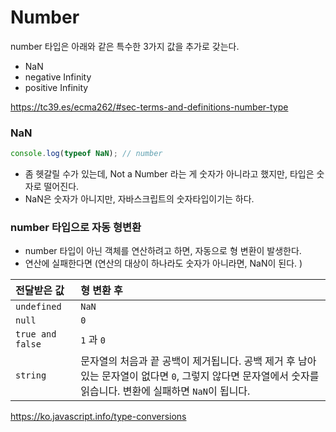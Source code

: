 # Number

number 타입은 아래와 같은 특수한 3가지 값을 추가로 갖는다. 

- NaN
- negative Infinity
- positive Infinity

https://tc39.es/ecma262/#sec-terms-and-definitions-number-type



### NaN

```javascript
console.log(typeof NaN); // number
```

- 좀 헷갈릴 수가 있는데, Not a Number 라는 게 숫자가 아니라고 했지만, 타입은 숫자로 떨어진다. 
- NaN은 숫자가 아니지만, 자바스크립트의 숫자타입이기는  하다.



### number 타입으로 자동 형변환

- number 타입이 아닌 객체를 연산하려고 하면, 자동으로 형 변환이 발생한다.
- 연산에 실패한다면 (연산의 대상이 하나라도 숫자가 아니라면, NaN이 된다. )

| 전달받은 값      | 형 변환 후                                                   |
| :--------------- | :----------------------------------------------------------- |
| `undefined`      | `NaN`                                                        |
| `null`           | `0`                                                          |
| `true and false` | `1` 과 `0`                                                   |
| `string`         | 문자열의 처음과 끝 공백이 제거됩니다. 공백 제거 후 남아있는 문자열이 없다면 `0`, 그렇지 않다면 문자열에서 숫자를 읽습니다. 변환에 실패하면 `NaN`이 됩니다. |

https://ko.javascript.info/type-conversions
